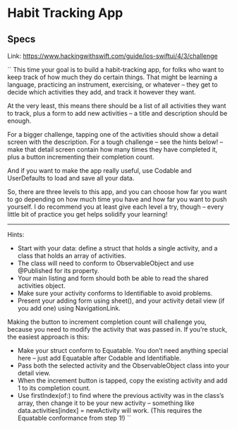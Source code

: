 #  Habit Tracking App

## Specs
Link: https://www.hackingwithswift.com/guide/ios-swiftui/4/3/challenge

``
This time your goal is to build a habit-tracking app, for folks who want to keep track of how much they do certain things. That might be learning a language, practicing an instrument, exercising, or whatever – they get to decide which activities they add, and track it however they want.

At the very least, this means there should be a list of all activities they want to track, plus a form to add new activities – a title and description should be enough.

For a bigger challenge, tapping one of the activities should show a detail screen with the description. For a tough challenge – see the hints below! – make that detail screen contain how many times they have completed it, plus a button incrementing their completion count.

And if you want to make the app really useful, use Codable and UserDefaults to load and save all your data.

So, there are three levels to this app, and you can choose how far you want to go depending on how much time you have and how far you want to push yourself. I do recommend you at least give each level a try, though – every little bit of practice you get helps solidify your learning!

---

Hints:
- Start with your data: define a struct that holds a single activity, and a class that holds an array of activities.
- The class will need to conform to ObservableObject and use @Published for its property.
- Your main listing and form should both be able to read the shared activities object.
- Make sure your activity conforms to Identifiable to avoid problems.
- Present your adding form using sheet(), and your activity detail view (if you add one) using NavigationLink.


Making the button to increment completion count will challenge you, because you need to modify the activity that was passed in. If you’re stuck, the easiest approach is this:
- Make your struct conform to Equatable. You don’t need anything special here – just add Equatable after Codable and Identifiable.
- Pass both the selected activity and the ObservableObject class into your detail view.
- When the increment button is tapped, copy the existing activity and add 1 to its completion count.
- Use firstIndex(of:) to find where the previous activity was in the class’s array, then change it to be your new activity – something like data.activities[index] = newActivity will work. (This requires the Equatable conformance from step 1!)
``
